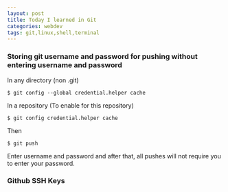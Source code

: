```yaml
---
layout: post
title: Today I learned in Git
categories: webdev
tags: git,linux,shell,terminal
---
```


### Storing git username and password for pushing without entering username and password 

In any directory (non .git)

`$ git config --global credential.helper cache`

In a repository (To enable for this repository)

`$ git config credential.helper cache`

Then

`$ git push`

Enter username and password and after that, all pushes will not require you to enter your password.

### Github SSH Keys
